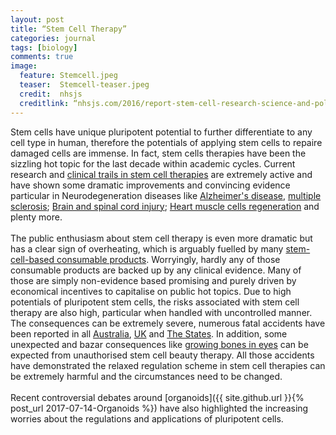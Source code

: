 ```yaml
---
layout: post
title: “Stem Cell Therapy”
categories: journal 
tags: [biology]
comments: true
image:  
  feature: Stemcell.jpeg
  teaser:  Stemcell-teaser.jpeg
  credit:  nhsjs
  creditlink: “nhsjs.com/2016/report-stem-cell-research-science-and-policy/“
---
```


Stem cells have unique pluripotent potential to further differentiate to any cell type in human, therefore the potentials of applying stem cells to repaire damaged cells are immense. In fact, stem cells therapies have been the sizzling hot topic for the last decade within academic cycles. Current research and [clinical trails in stem cell therapies](https://www.centerwatch.com/clinical-trials/listings/condition/467/stem-cell-transplant) are extremely active and have shown some dramatic improvements and convincing evidence particular in Neurodegeneration diseases like [ Alzheimer's disease](https://www.sciencedaily.com/releases/2009/07/090720190726.htm), [multiple sclerosis](http://onlinelibrary.wiley.com/doi/10.1111/imj.12944/abstract); [Brain and spinal cord injury](http://www.bbc.com/news/health-22646103); 
[Heart muscle cells regeneration](http://www.sciencedirect.com/science/article/pii/S0140673612600750?via%3Dihub) and plenty more.
<br><br>
The public enthusiasm about stem cell therapy is even more dramatic but has a clear sign of overheating, which is arguably fuelled by many [stem-cell-based consumable products](https://www.google.com.au/search?q=stemcell&source=univ&tbm=shop&tbo=u&sa=X&ved=0ahUKEwiwm5nDpojVAhXHgLwKHdAZCGwQsxgIKQ&biw=1393&bih=803). Worryingly, hardly any of those consumable products are backed up by any clinical evidence. Many of those are simply non-evidence based promising and purely driven by economical incentives to capitalise on public hot topics. Due to high potentials of pluripotent stem cells, the risks associated with stem cell therapy are also high, particular when handled with uncontrolled manner. The consequences can be extremely severe, numerous fatal accidents have been reported in all [Australia](http://www.abc.net.au/radionational/programs/backgroundbriefing/hallmarks-of-quack-medicine-in-fatal-stem-cell-treatment/7630288),  [UK](http://www.abc.net.au/radionational/programs/backgroundbriefing/hallmarks-of-quack-medicine-in-fatal-stem-cell-treatment/7630288) and [The States](http://www.foxnews.com/health/2017/07/25/dozens-us-clinics-sell-unproven-stem-cell-therapies-for-heart-failure.html). In addition, some unexpected and bazar consequences like [growing bones in eyes](http://www.dailymail.co.uk/health/article-2251646/Botched-stem-cell-facelift-leaves-woman-bones-growing-EYES.html) can be expected from unauthorised stem cell beauty therapy. All those accidents have demonstrated the relaxed regulation scheme in stem cell therapies can be extremely harmful and the circumstances need to be changed. 
<br><br>
Recent controversial debates around [organoids]({{ site.github.url }}{% post_url 2017-07-14-Organoids %}) have also highlighted the increasing worries about the regulations and applications of pluripotent cells. 
<br>
